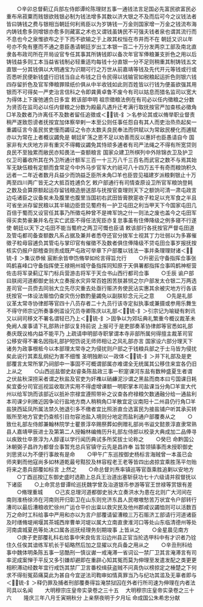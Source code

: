 <!-- { "loadSidebar": true } -->
　　○辛卯总督蓟辽兵部左侍郎谭纶陈理财五事一通钱法言足国必先富民欲富民必重布帛菽粟而贱银欲贱银必制为钱法增多其数以济大银之不及而后可今之议钱法者皆曰铸钱之费与银相当朝廷何利焉臣以为岁铸钱一万金则国家增一万金之钱流布海内铸钱愈多则增银亦愈多则藏富之术也又谓钱虽铸民不可强夫钱者泉也谓其流行而不息也今之泉惟欲布之于下而不欲输之于上故其权恒在市井而不在  朝廷又识以年号亦不免有壅而不通之患臣愚请朝廷岁出工本银一百二十万分发两京工部及南北直隶各布政司所在开局设官专任其事其所铸钱即以备次年官军俸粮兼支折色之用以后铸钱益多则工本当益省钱制必轻重适均每钱十分直银一分不足则稍重其制铸钱五文直银一分其钱俱以大明通宝为识期可行之万世从前嘉靖等钱及先代开元等钱或行或否悉听民便新钱盛行旧钱当自止布钱之日令民得以钱输官如税粮起运折色则银六钱四存留折色及官军俸粮罪赎纸价俱从中半收钱如此则百姓皆以行钱为便虽欲强其用银而不可得矣一严吏治言信科之令即龚黄卓鲁不废今有司以姑息而猎名监司以宽大为得体上下废弛逋负日多宜  敕该部申明  祖宗徵粮法例在有司必以任内徵粮之分数为贤否在监司必以任内督粮之分数为殿最凡遇升迁考满行取抚按官严加查核必徵角□羊及数者乃许离任不及数者留任追徵或＜锍-釒＞名参论其或以脩举职业督责稍严遂致怨谤者抚按宜加体察举剌一本至公则任事任怨自有其人而吏治烝烝起矣一重蠲征言今虽民贫吏慢而蠲征之令亦太数夫良民奉法而供赋以为常敌民梗化而逋赋亦以为常在上者概议蠲免是  朝廷旷荡之恩不足以劝善而反以惠奸也臣愚请自今  国家非有大庆地方非有重灾不得輙议蠲免其恃顽多逋者有司严法绳之不得有所宽贷则良民不至独累而敝民亦知畏法一查额粮言  国家众建卫所棋列中外除锦衣卫及护卫仪卫司蕃收所其在外卫所通计额军三百一十三万八千三百名而武官之数不与焉其始军无缺伍粮有定额而食常足今中外马步官军大约祇可八十四万五千有奇而粮饷积久远者一二年近者数月兵益少而饷益乏臣所未角□羊也臣尝见福建岁派粮剩银止十万两至四川两广皆无之大抵百姓逋负乞  敕户部通行有司情查原设卫所官军粮饷登耗之数及会算原额起运存留钱粮造册送部与抚按官查理则天下之额饷可清一肃屯政言边屯诸臣之议备矣未及腹里也腹里当国初右武田皆膏腴寔收子粒足以充军食之半且可省坐派存留民粮以其半输边臣尝见蜀府有一护卫屯田之利当甲天下今国家屯田几百倍于蜀而又设官任其事乃所徵屯种曾不是禆军饷之什一则法之废也盖今之屯田军得买卖势豪兼并名在实亡武臣不得任法宪臣亦复怠事虽有住俸降级之例多寝不行遂使  朝廷以天下之屯田不能当蜀府之两卫可慨也臣请  敕该部行各抚按官严督屯田道及管屯都司备查额数凡系占据及兼并者悉夺还官分拨军士视其丁力壮弱以为多寡催徵子粒毋容逋负其管屯与掌印官有催徵不及数者俱住俸降级不贷屯田佥事岁报抚按核实仍报户部稽查则责成既严屯政可举章下户部覆以钱法一事并条理理财诸＜锍-釒＞集议恭候  宸断余皆申饬脩举如纶言得旨允行
　　○升密云守备指挥佥事张鸣鹤喜峰口守备指挥使王禄朔州城守备指挥同知原于天俱署都指挥佥事鸣鹤神枢营佐击将军录蓟辽军门标兵营游击将军于天佥书山西行都司佥事
　　○壬辰  谕户部曰朕阅河道都御史翁大立奏报水灾异常百姓困苦朕甚悯之尔户部发太仓银二万两选差司官一员赍去同翁大立先尽灾重去处亟行赈济务使民沾实惠其余被灾地方行各该抚按官一体设法赈恤仍查灾伤分数酌量蠲免以副朕轸念元元之意
　　○先是礼部议革太常寺协律郎等官四十八员存者二十九员行该寺定拟执事或兼摄或参用乐舞生不得守师宗记所奏事例滥设冗员寺卿陈庆以礼部＜锍-釒＞引宗记为喻疑有刺讯又以祠司移文不署名谓轻已乃上＜锍-釒＞固争以为郊坛典礼繁重今概议裁革未免阙人废事请下礼部熟计部议复持前说  上报可于是吏部奏革协律郎等官悉如礼部奏庆既议格内益不能平乃  上疏请申明部寺职掌谓本寺非部所属何得擅主裁革司官公移安得不署名因指礼部护短饬说无师师相让之风礼部亦言  国家设六部分理天下诸务为政事根柢今以本部理太常寺之为侵扰则户部之于钱粮兵部之于士马皆为侵扰矣此说行其紊乱纲纪为害不细惟  圣明独断以一政体＜锍-釒＞并下礼部及是吏部覆言太常所掌乃祠部中一事固不可概谓部属亦难谓全无统属其公移住来宜各仍旧  上从之
　　○山西巡盐御史赵睿条陈盐政三事一积寔课河东盐有数种盛夏生者谓之伏盐秋深捞采者谓之秋盐及官吏为奸襍以硝鹻泥沙谓之黑盐而商本曰亏国课日耗矣宜委分司官巡视监收取济实用不得虚增课额一明职掌本司盐课当分角□羊宣大代州以给军饷而该部近以扺补宗禄宜遵照带补之议查各府禄粮欠数通融分给一通盐利本司课少利微近因争论行盐地方商人稍稍角□羊散宜定议南阳十二州县仍行角□羊盐狭西延凤所属法禁久弛退引多不缴者宜比照浙直佥选富民为接盐铺户听其承买转贩所至地方官吏仍查核引目勿容池盐入境则分地定而盐利通户部覆奏从之
　　○致仕礼部左侍郎兼翰林院学士瞿景淳卒赐祭葬如例赠礼部尚书谥文懿景淳直隶常熟县人嘉靖甲辰进士及第第二人授翰林编脩历升礼部左侍郎以校录大典成加二品俸寻以疾致仕卒景淳为人醇谨以学行闻历典试多所奖拔士论称之
　　○癸巳  命黔国公沐朝弼子昌祚为都督佥事暂充总兵官镇守云先是昌祚奉  旨暂领镇事而未授职御史刘思贤以为不便行事故有是命
　　○甲午广东巡按御史杨标言海贼曾一本虽已会师夹剿而他寇尚多如林道乾最号黠狡及林容程老王老等皆四出卤掠宜乘胜荡平勿贻将来之患兵部覆如标言  上然之
　　○命总督刘焘率镇巡等官亟乘胜追剿以安地方
　　○丁酉巡按辽东御史盛时选勘上总兵王治道出塞斩获功七十六级请并叙督抚以下诸臣
　　○上命赏总督谭纶巡抚魏学曾及治道银币参游等官王世禄等赏银有差
　　○脩理重城
　　○己亥总理河道都御史翁大立奏洪水为患在北则广大河间在南则淮杨徐沛在河南则开归彰卫在山东则兖济东昌人民嗷嗷愁苦万状宜令户部转行漕司以最后漕粮收贮徐州广运仓平价出粜以救灾民及他州郡咸议蠲恤则可以活数百万之命时工科给事中严用和亦以为言户部覆请留漕粮三万石赈济工部请行河道诸臣及时缮脩堤闸堰其茶城西岸曹单河堤以属大立南直隶淮河口等处山东临清德州等处河南虞城夏邑等处决口属各巡抚经理务刻期竣事  上皆从之
　　○金星晨见南方
　　○庚子吏部覆礼科右给事中宋良佐言沿边州县正官当抡选甲科中有才识者乃铨住久任俟其谙练军机长于韬略然后加之显擢以充兵备之用从之
　　○辛丑刑科给事中魏体明条陈五事一惩酷刑一慎议谳一戒淹滞一省词讼一禁厂卫其言淹滞言有司率泥成案惮于平反又多引嫌却避即在重辟心知其冤而莫为伸理至发遣发配之类更更相积滞动经数年宜行戒饬其禁厂卫言番校缉获盗贼不问真伪以榜掠定之棰楚之下何求不得衔冤茹痛莫此为甚自今宜逆法司鞫审如情真罪当乃与纪功其滥及无辜者即与＜锍-釒＞释仍罪及捕者刑部覆奏得旨淹禁狱囚在外者行所司速为伸理在内者法司具以名闻
　　大明穆宗庄皇帝实录卷之三十五
　大明穆宗庄皇帝实录卷之三十六
　　隆庆三年八月壬寅朔秋分  上亲祭夜明于夕月坛  命成国公朱希忠分献
